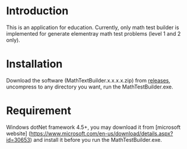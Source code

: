 # Introduction
This is an application for education. Currently, only math test builder is implemented for generate elementray math test problems (level 1 and 2 only).

# Installation
Download the software (MathTextBuilder.x.x.x.x.zip) from [releases](https://github.com/shengqh/education/releases), uncompress to any directory you want, run the MathTestBuilder.exe.

# Requirement
Windows dotNet framework 4.5+, you may download it from [microsoft website] (https://www.microsoft.com/en-us/download/details.aspx?id=30653) and install it before you run the MathTestBuilder.exe.
